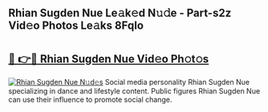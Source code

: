 ## Rhian Sugden Nue Le𝚊k𝚎d N𝚞𝚍e - Part-s2z Vid𝚎o Photos Le𝚊ks 8FqIo

# <h2><a href="http://fb8wtr.evod.top/?m=Rhian+Sugden+Nue">🔗 👉🔴 Rhian Sugden Nue Vid𝚎o Ph𝚘t𝚘s</a></h2>

[![Rhian Sugden Nue N𝚞d𝚎s](https://i.imgur.com/8V9OHl7.gif)](http://fb8wtr.evod.top/?m=Rhian+Sugden+Nue)
Social media personality Rhian Sugden Nue specializing in dance and lifestyle content. Public figures Rhian Sugden Nue can use their influence to promote social change. 
